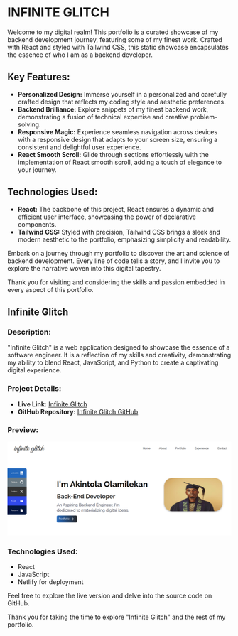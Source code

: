 # INFINITE GLITCH

Welcome to my digital realm! This portfolio is a curated showcase of my backend development journey, featuring some of my finest work. Crafted with React and styled with Tailwind CSS, this static showcase encapsulates the essence of who I am as a backend developer.

## Key Features:

- **Personalized Design:** Immerse yourself in a personalized and carefully crafted design that reflects my coding style and aesthetic preferences.
- **Backend Brilliance:** Explore snippets of my finest backend work, demonstrating a fusion of technical expertise and creative problem-solving.
- **Responsive Magic:** Experience seamless navigation across devices with a responsive design that adapts to your screen size, ensuring a consistent and delightful user experience.
- **React Smooth Scroll:** Glide through sections effortlessly with the implementation of React smooth scroll, adding a touch of elegance to your journey.

## Technologies Used:

- **React:** The backbone of this project, React ensures a dynamic and efficient user interface, showcasing the power of declarative components.
- **Tailwind CSS:** Styled with precision, Tailwind CSS brings a sleek and modern aesthetic to the portfolio, emphasizing simplicity and readability.

Embark on a journey through my portfolio to discover the art and science of backend development. Every line of code tells a story, and I invite you to explore the narrative woven into this digital tapestry.

Thank you for visiting and considering the skills and passion embedded in every aspect of this portfolio.

## Infinite Glitch

### Description:

"Infinite Glitch" is a web application designed to showcase the essence of a software engineer. It is a reflection of my skills and creativity, demonstrating my ability to blend React, JavaScript, and Python to create a captivating digital experience.

### Project Details:

- **Live Link:** [Infinite Glitch](localhost)
- **GitHub Repository:** [Infinite Glitch GitHub](https://github.com/horlami228/Portfolio-infinite-glitch)

### Preview:

![Infinite Glitch Preview](/infinite_glitch/src/assets/images/infiniteglitch.png)

### Technologies Used:

- React
- JavaScript
- Netlify for deployment

Feel free to explore the live version and delve into the source code on GitHub.

Thank you for taking the time to explore "Infinite Glitch" and the rest of my portfolio.
